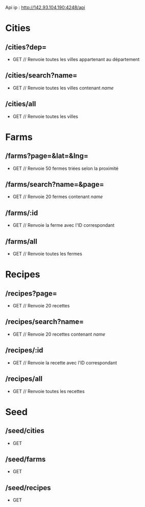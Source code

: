 Api ip : http://142.93.104.190:4248/api

# Cities
## /cities?dep=
- GET // Renvoie toutes les villes appartenant au département

## /cities/search?name=
- GET // Renvoie toutes les villes contenant *name*

## /cities/all
- GET // Renvoie toutes les villes


# Farms
## /farms?page=&lat=&lng=
- GET // Renvoie 50 fermes triées selon la proximité

## /farms/search?name=&page=
- GET // Renvoie 20 fermes contenant *name*

## /farms/:id
- GET // Renvoie la ferme avec l'ID correspondant

## /farms/all
- GET // Renvoie toutes les fermes

# Recipes
## /recipes?page=
- GET // Renvoie 20 recettes

## /recipes/search?name=
- GET // Renvoie 20 recettes contenant *name*

## /recipes/:id
- GET // Renvoie la recette avec l'ID correspondant

## /recipes/all
- GET // Renvoie toutes les recettes

# Seed
## /seed/cities
- GET
## /seed/farms
- GET
## /seed/recipes
- GET
